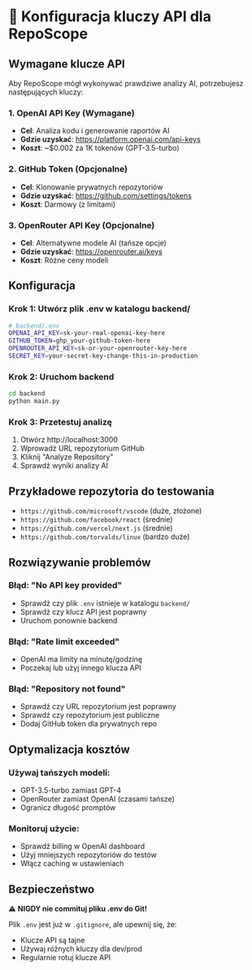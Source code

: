 # 🔑 Konfiguracja kluczy API dla RepoScope

## Wymagane klucze API

Aby RepoScope mógł wykonywać prawdziwe analizy AI, potrzebujesz następujących kluczy:

### 1. OpenAI API Key (Wymagane)

- **Cel**: Analiza kodu i generowanie raportów AI
- **Gdzie uzyskać**: https://platform.openai.com/api-keys
- **Koszt**: ~$0.002 za 1K tokenów (GPT-3.5-turbo)

### 2. GitHub Token (Opcjonalne)

- **Cel**: Klonowanie prywatnych repozytoriów
- **Gdzie uzyskać**: https://github.com/settings/tokens
- **Koszt**: Darmowy (z limitami)

### 3. OpenRouter API Key (Opcjonalne)

- **Cel**: Alternatywne modele AI (tańsze opcje)
- **Gdzie uzyskać**: https://openrouter.ai/keys
- **Koszt**: Różne ceny modeli

## Konfiguracja

### Krok 1: Utwórz plik .env w katalogu backend/

```bash
# backend/.env
OPENAI_API_KEY=sk-your-real-openai-key-here
GITHUB_TOKEN=ghp_your-github-token-here
OPENROUTER_API_KEY=sk-or-your-openrouter-key-here
SECRET_KEY=your-secret-key-change-this-in-production
```

### Krok 2: Uruchom backend

```bash
cd backend
python main.py
```

### Krok 3: Przetestuj analizę

1. Otwórz http://localhost:3000
2. Wprowadź URL repozytorium GitHub
3. Kliknij "Analyze Repository"
4. Sprawdź wyniki analizy AI

## Przykładowe repozytoria do testowania

- `https://github.com/microsoft/vscode` (duże, złożone)
- `https://github.com/facebook/react` (średnie)
- `https://github.com/vercel/next.js` (średnie)
- `https://github.com/torvalds/linux` (bardzo duże)

## Rozwiązywanie problemów

### Błąd: "No API key provided"

- Sprawdź czy plik `.env` istnieje w katalogu `backend/`
- Sprawdź czy klucz API jest poprawny
- Uruchom ponownie backend

### Błąd: "Rate limit exceeded"

- OpenAI ma limity na minutę/godzinę
- Poczekaj lub użyj innego klucza API

### Błąd: "Repository not found"

- Sprawdź czy URL repozytorium jest poprawny
- Sprawdź czy repozytorium jest publiczne
- Dodaj GitHub token dla prywatnych repo

## Optymalizacja kosztów

### Używaj tańszych modeli:

- GPT-3.5-turbo zamiast GPT-4
- OpenRouter zamiast OpenAI (czasami tańsze)
- Ogranicz długość promptów

### Monitoruj użycie:

- Sprawdź billing w OpenAI dashboard
- Użyj mniejszych repozytoriów do testów
- Włącz caching w ustawieniach

## Bezpieczeństwo

⚠️ **NIGDY nie commituj pliku .env do Git!**

Plik `.env` jest już w `.gitignore`, ale upewnij się, że:

- Klucze API są tajne
- Używaj różnych kluczy dla dev/prod
- Regularnie rotuj klucze API
